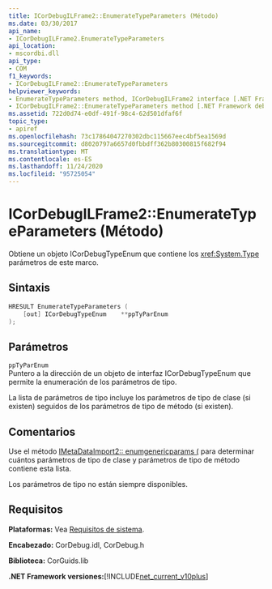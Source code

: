 ```yaml
---
title: ICorDebugILFrame2::EnumerateTypeParameters (Método)
ms.date: 03/30/2017
api_name:
- ICorDebugILFrame2.EnumerateTypeParameters
api_location:
- mscordbi.dll
api_type:
- COM
f1_keywords:
- ICorDebugILFrame2::EnumerateTypeParameters
helpviewer_keywords:
- EnumerateTypeParameters method, ICorDebugILFrame2 interface [.NET Framework debugging]
- ICorDebugILFrame2::EnumerateTypeParameters method [.NET Framework debugging]
ms.assetid: 722d0d74-e0df-491f-98c4-62d501dfaf6f
topic_type:
- apiref
ms.openlocfilehash: 73c17864047270302dbc115667eec4bf5ea1569d
ms.sourcegitcommit: d8020797a6657d0fbbdff362b80300815f682f94
ms.translationtype: MT
ms.contentlocale: es-ES
ms.lasthandoff: 11/24/2020
ms.locfileid: "95725054"
---
```

# <a name="icordebugilframe2enumeratetypeparameters-method"></a>ICorDebugILFrame2::EnumerateTypeParameters (Método)

Obtiene un objeto ICorDebugTypeEnum que contiene los <xref:System.Type> parámetros de este marco.  
  
## <a name="syntax"></a>Sintaxis  
  
```cpp  
HRESULT EnumerateTypeParameters (  
    [out] ICorDebugTypeEnum    **ppTyParEnum  
);  
```  
  
## <a name="parameters"></a>Parámetros  

 `ppTyParEnum`  
 Puntero a la dirección de un objeto de interfaz ICorDebugTypeEnum que permite la enumeración de los parámetros de tipo.  
  
 La lista de parámetros de tipo incluye los parámetros de tipo de clase (si existen) seguidos de los parámetros de tipo de método (si existen).  
  
## <a name="remarks"></a>Comentarios  

 Use el método [IMetaDataImport2:: enumgenericparams (](../metadata/imetadataimport2-enumgenericparams-method.md) para determinar cuántos parámetros de tipo de clase y parámetros de tipo de método contiene esta lista.  
  
 Los parámetros de tipo no están siempre disponibles.  
  
## <a name="requirements"></a>Requisitos  

 **Plataformas:** Vea [Requisitos de sistema](../../get-started/system-requirements.md).  
  
 **Encabezado:** CorDebug.idl, CorDebug.h  
  
 **Biblioteca:** CorGuids.lib  
  
 **.NET Framework versiones:**[!INCLUDE[net_current_v10plus](../../../../includes/net-current-v10plus-md.md)]
